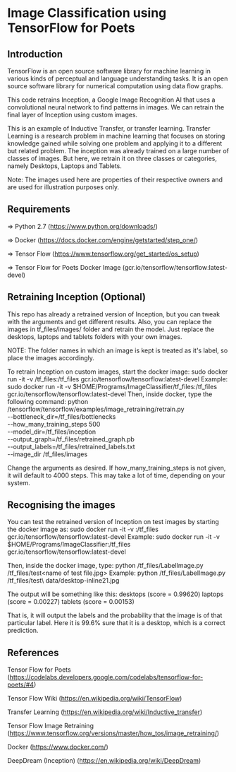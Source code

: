 # Image Classification using TensorFlow for Poets

## Introduction
TensorFlow is an open source software library for machine learning in various kinds of perceptual and language understanding tasks. It is an open source software library for numerical computation using data flow graphs. 

This code retrains Inception, a Google Image Recognition AI that uses a convolutional neural network to find patterns in images. We can retrain the final layer of Inception using custom images. 

This is an example of Inductive Transfer, or transfer learning. Transfer Learning is a research problem in machine learning that focuses on storing knowledge gained while solving one problem and applying it to a different but related problem. The inception was already trained on a large number of classes of images. But here, we retrain it on three classes or categories, namely Desktops, Laptops and Tablets.

Note: The images used here are properties of their respective owners and are used for illustration purposes only.

## Requirements
=> Python 2.7 (https://www.python.org/downloads/)

=> Docker (https://docs.docker.com/engine/getstarted/step_one/)

=> Tensor Flow (https://www.tensorflow.org/get_started/os_setup)

=> Tensor Flow for Poets Docker Image (gcr.io/tensorflow/tensorflow:latest-devel)

## Retraining Inception (Optional)

This repo has already a retrained version of Inception, but you can tweak with the arguments and get different results. Also, you can replace the images in tf_files/images/ folder and retrain the model. Just replace the desktops, laptops and tablets folders with your own images.

NOTE: The folder names in which an image is kept is treated as it's label, so place the images accordingly.

To retrain Inception on custom images, start the docker image:
	    sudo docker run -it -v <path to this repo>/tf_files:/tf_files  gcr.io/tensorflow/tensorflow:latest-devel
Example:
	    sudo docker run -it -v $HOME/Programs/ImageClassifier/tf_files:/tf_files  gcr.io/tensorflow/tensorflow:latest-devel
Then, inside docker, type the following command:
		 python /tensorflow/tensorflow/examples/image_retraining/retrain.py \
		 --bottleneck_dir=/tf_files/bottlenecks \
		 --how_many_training_steps 500 \
		 --model_dir=/tf_files/inception \
		 --output_graph=/tf_files/retrained_graph.pb \
		 --output_labels=/tf_files/retrained_labels.txt \
		 --image_dir /tf_files/images

Change the arguments as desired.
If how_many_training_steps is not given, it will default to 4000 steps. This may take a lot of time, depending on your system.

## Recognising the images
You can test the retrained version of Inception on test images by starting the docker image as:
	    sudo docker run -it -v <path to this folder>:/tf_files  gcr.io/tensorflow/tensorflow:latest-devel
Example:
	    sudo docker run -it -v $HOME/Programs/ImageClassifier:/tf_files  gcr.io/tensorflow/tensorflow:latest-devel

Then, inside the docker image, type:
		python /tf_files/LabelImage.py /tf_files/test\<name of test file.jpg>
Example:
		python /tf_files/LabelImage.py /tf_files/test\ data/desktop-inline21.jpg

The output will be something like this:
	desktops (score = 0.99620)
	laptops (score = 0.00227)
	tablets (score = 0.00153)
	
That is, it will output the labels and the probability that the image is of that particular label. Here it is 99.6% sure that it is a desktop, which is a correct prediction.

## References
Tensor Flow for Poets (https://codelabs.developers.google.com/codelabs/tensorflow-for-poets/#4)

Tensor Flow Wiki (https://en.wikipedia.org/wiki/TensorFlow)

Transfer Learning (https://en.wikipedia.org/wiki/Inductive_transfer)

Tensor Flow Image Retraining (https://www.tensorflow.org/versions/master/how_tos/image_retraining/)

Docker (https://www.docker.com/)

DeepDream (Inception) (https://en.wikipedia.org/wiki/DeepDream)
